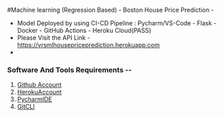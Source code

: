 #Machine learning (Regression Based) - Boston House Price Prediction -
- Model Deployed by using CI-CD Pipeline : Pycharm/VS-Code - Flask - Docker - GitHub Actions - Heroku Cloud(PASS)
- Please Visit the API Link - https://vrsmlhousepriceprediction.herokuapp.com
- 
### Software And Tools Requirements --
1. [Github Account](https://github.com)
2. [HerokuAccount](https://heroku.com)
3. [PycharmIDE](//https://www.jetbrains.com/)
4. [GitCLI](https://git-scm.com/book/en/v2/Getting-Started-The-Command-Line)

